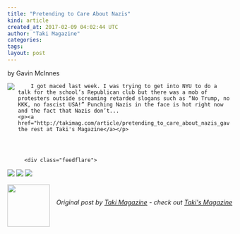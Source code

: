 ```yaml
---
title: "Pretending to Care About Nazis"
kind: article
created_at: 2017-02-09 04:02:44 UTC
author: "Taki Magazine"
categories: 
tags: 
layout: post
---
```

by Gavin McInnes<br>
	  

<img src="http://takimag.com/images/uploads/bigstock-police-pepper-spray-icon-106288688.jpg" style="float:left;margin-right:8px;">
	






	
		I got maced last week. I was trying to get into NYU to do a talk for the school’s Republican club but there was a mob of protesters outside screaming retarded slogans such as “No Trump, no KKK, no fascist USA!” Punching Nazis in the face is hot right now and the fact that Nazis don’t...
	<p><a href="http://takimag.com/article/pretending_to_care_about_nazis_gavin_mcinnes">Read the rest at Taki's Magazine</a></p>
						
	  
	  
	  
	  <div class="feedflare">
<a href="http://feeds.feedburner.com/~ff/takimag?a=6ryuM2rtxpA:g4BOPfzSQH0:yIl2AUoC8zA"><img src="http://feeds.feedburner.com/~ff/takimag?d=yIl2AUoC8zA" border="0"></a> <a href="http://feeds.feedburner.com/~ff/takimag?a=6ryuM2rtxpA:g4BOPfzSQH0:qj6IDK7rITs"><img src="http://feeds.feedburner.com/~ff/takimag?d=qj6IDK7rITs" border="0"></a> <a href="http://feeds.feedburner.com/~ff/takimag?a=6ryuM2rtxpA:g4BOPfzSQH0:gIN9vFwOqvQ"><img src="http://feeds.feedburner.com/~ff/takimag?i=6ryuM2rtxpA:g4BOPfzSQH0:gIN9vFwOqvQ" border="0"></a>
</div><img src="http://feeds.feedburner.com/~r/takimag/~4/6ryuM2rtxpA" height="1" width="1" alt=""><div class="author">
  <img src="http://takimag.com/images/global/taki_tm_v2.png" style="width: 96px; height: 96;">
  <span style="position: absolute; padding: 32px 15px;">
    <i>Original post by <a href="http://twitter.com/takimag">Taki Magazine</a> - check out <a href="http://takimag.com/article/">Taki&#39;s Magazine</a></i>
  </span>
</div>
